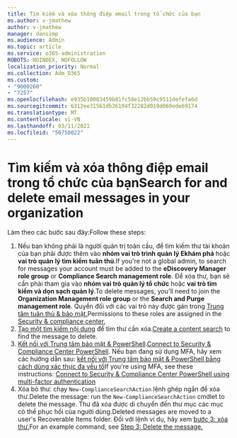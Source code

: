 ```yaml
---
title: Tìm kiếm và xóa thông điệp email trong tổ chức của bạn
ms.author: v-jmathew
author: v-jmathew
manager: dansimp
ms.audience: Admin
ms.topic: article
ms.service: o365-administration
ROBOTS: NOINDEX, NOFOLLOW
localization_priority: Normal
ms.collection: Adm_O365
ms.custom:
- "9000260"
- "7257"
ms.openlocfilehash: e935b10083459b81fc58e12bb59c9511defefa6d
ms.sourcegitcommit: 6312ee31561db36104f32282d019d069ede69174
ms.translationtype: MT
ms.contentlocale: vi-VN
ms.lasthandoff: 03/11/2021
ms.locfileid: "50750022"
---
```

# <a name="search-for-and-delete-email-messages-in-your-organization"></a><span data-ttu-id="0fa8f-102">Tìm kiếm và xóa thông điệp email trong tổ chức của bạn</span><span class="sxs-lookup"><span data-stu-id="0fa8f-102">Search for and delete email messages in your organization</span></span>

<span data-ttu-id="0fa8f-103">Làm theo các bước sau đây:</span><span class="sxs-lookup"><span data-stu-id="0fa8f-103">Follow these steps:</span></span>

1. <span data-ttu-id="0fa8f-104">Nếu bạn không phải là người quản trị toàn cầu, để tìm kiếm thư tài khoản của bạn phải được thêm vào **nhóm vai trò trình quản lý Ekhám phá** hoặc **vai trò quản lý tìm kiếm tuân thủ**.</span><span class="sxs-lookup"><span data-stu-id="0fa8f-104">If you're not a global admin, to search for messages your account must be added to the **eDiscovery Manager role group** or **Compliance Search management role**.</span></span> <span data-ttu-id="0fa8f-105">Để xóa thư, bạn sẽ cần phải tham gia vào **nhóm vai trò quản lý tổ chức** hoặc **vai trò tìm kiếm và dọn sạch quản lý**.</span><span class="sxs-lookup"><span data-stu-id="0fa8f-105">To delete messages, you'll need to join the **Organization Management role group** or the **Search and Purge management role**.</span></span> <span data-ttu-id="0fa8f-106">Quyền đối với các vai trò này được gán trong [Trung tâm tuân thủ & bảo mật.](https://protection.office.com)</span><span class="sxs-lookup"><span data-stu-id="0fa8f-106">Permissions to these roles are assigned in the [Security & compliance center.](https://protection.office.com)</span></span>
2. <span data-ttu-id="0fa8f-107">[Tạo một tìm kiếm nội dung](https://docs.microsoft.com/office365/securitycompliance/content-search) để tìm thư cần xóa.</span><span class="sxs-lookup"><span data-stu-id="0fa8f-107">[Create a content search](https://docs.microsoft.com/office365/securitycompliance/content-search) to find the message to delete.</span></span>
3. <span data-ttu-id="0fa8f-108">[Kết nối với Trung tâm bảo mật & PowerShell](https://docs.microsoft.com/powershell/exchange/office-365-scc/connect-to-scc-powershell/connect-to-scc-powershell).</span><span class="sxs-lookup"><span data-stu-id="0fa8f-108">[Connect to Security & Compliance Center PowerShell](https://docs.microsoft.com/powershell/exchange/office-365-scc/connect-to-scc-powershell/connect-to-scc-powershell).</span></span> <span data-ttu-id="0fa8f-109">Nếu bạn đang sử dụng MFA, hãy xem các hướng dẫn sau: [kết nối với Trung tâm bảo mật & PowerShell bằng cách dùng xác thực đa yếu tố](https://docs.microsoft.com/powershell/exchange/office-365-scc/connect-to-scc-powershell/mfa-connect-to-scc-powershell)</span><span class="sxs-lookup"><span data-stu-id="0fa8f-109">If you're using MFA, see these instructions: [Connect to Security & Compliance Center PowerShell using multi-factor authentication](https://docs.microsoft.com/powershell/exchange/office-365-scc/connect-to-scc-powershell/mfa-connect-to-scc-powershell)</span></span>
4. <span data-ttu-id="0fa8f-110">Xóa bỏ thư: chạy `New-ComplianceSearchAction` lệnh ghép ngắn để xóa thư.</span><span class="sxs-lookup"><span data-stu-id="0fa8f-110">Delete the message: run the `New-ComplianceSearchAction` cmdlet to delete the message.</span></span> <span data-ttu-id="0fa8f-111">Thư đã xóa được di chuyển đến thư mục các mục có thể phục hồi của người dùng.</span><span class="sxs-lookup"><span data-stu-id="0fa8f-111">Deleted messages are moved to a user's Recoverable Items folder.</span></span> <span data-ttu-id="0fa8f-112">Đối với lệnh ví dụ, hãy xem [bước 3: xóa thư.](https://docs.microsoft.com/office365/securitycompliance/search-for-and-delete-messages-in-your-organization)</span><span class="sxs-lookup"><span data-stu-id="0fa8f-112">For an example command, see [Step 3: Delete the message.](https://docs.microsoft.com/office365/securitycompliance/search-for-and-delete-messages-in-your-organization)</span></span>
